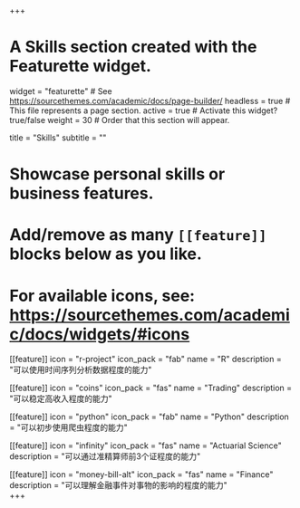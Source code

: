 +++
# A Skills section created with the Featurette widget.
widget = "featurette"  # See https://sourcethemes.com/academic/docs/page-builder/
headless = true  # This file represents a page section.
active = true  # Activate this widget? true/false
weight = 30  # Order that this section will appear.

title = "Skills"
subtitle = ""

# Showcase personal skills or business features.
# 
# Add/remove as many `[[feature]]` blocks below as you like.
# 
# For available icons, see: https://sourcethemes.com/academic/docs/widgets/#icons

[[feature]]
  icon = "r-project"
  icon_pack = "fab"
  name = "R"
  description = "可以使用时间序列分析数据程度的能力"
  
[[feature]]
  icon = "coins"
  icon_pack = "fas"
  name = "Trading"
  description = "可以稳定高收入程度的能力"  
  
[[feature]]
  icon = "python"
  icon_pack = "fab"
  name = "Python"
  description = "可以初步使用爬虫程度的能力"
  
[[feature]]
  icon = "infinity"
  icon_pack = "fas"
  name = "Actuarial Science"
  description = "可以通过准精算师前3个证程度的能力"
  
[[feature]]
  icon = "money-bill-alt"
  icon_pack = "fas"
  name = "Finance"
  description = "可以理解金融事件对事物的影响的程度的能力"  
+++
